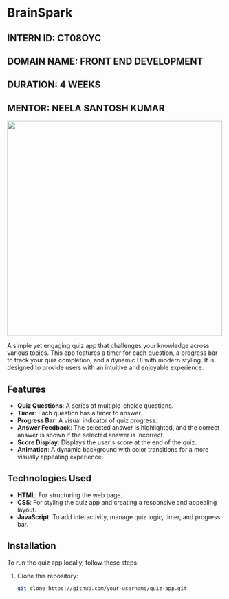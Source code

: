# BrainSpark
## INTERN ID: CT08OYC  
## DOMAIN NAME: FRONT END DEVELOPMENT  
## DURATION: 4 WEEKS  
## MENTOR: NEELA SANTOSH KUMAR 
<img src="https://raw.githubusercontent.com/nsoham0002/BrainSpark/main/2025-02-21%20(4).png" width="500">


A simple yet engaging quiz app that challenges your knowledge across various topics. This app features a timer for each question, a progress bar to track your quiz completion, and a dynamic UI with modern styling. It is designed to provide users with an intuitive and enjoyable experience.

## Features

- **Quiz Questions**: A series of multiple-choice questions.
- **Timer**: Each question has a timer to answer.
- **Progress Bar**: A visual indicator of quiz progress.
- **Answer Feedback**: The selected answer is highlighted, and the correct answer is shown if the selected answer is incorrect.
- **Score Display**: Displays the user's score at the end of the quiz.
- **Animation**: A dynamic background with color transitions for a more visually appealing experience.

## Technologies Used

- **HTML**: For structuring the web page.
- **CSS**: For styling the quiz app and creating a responsive and appealing layout.
- **JavaScript**: To add interactivity, manage quiz logic, timer, and progress bar.

## Installation

To run the quiz app locally, follow these steps:

1. Clone this repository:
   ```bash
   git clone https://github.com/your-username/quiz-app.git
